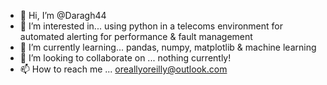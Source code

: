- 👋 Hi, I’m @Daragh44
- 👀 I’m interested in... using python in a telecoms environment for automated alerting for performance & fault management
- 🌱 I’m currently learning... pandas, numpy, matplotlib & machine learning
- 💞️ I’m looking to collaborate on ... nothing currently!
- 📫 How to reach me ... oreallyoreilly@outlook.com

<!---
Daragh44/Daragh44 is a ✨ special ✨ repository because its `README.md` (this file) appears on your GitHub profile.
You can click the Preview link to take a look at your changes.
--->
